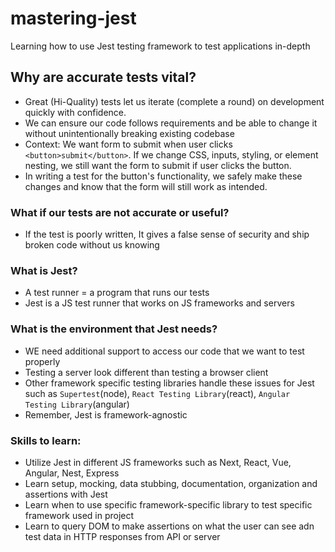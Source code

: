 # mastering-jest

Learning how to use Jest testing framework to test applications in-depth

## Why are accurate tests vital?

- Great (Hi-Quality) tests let us iterate (complete a round) on development quickly with confidence. 
- We can ensure our code follows requirements and be able to change it without unintentionally breaking existing codebase
- Context: We want form to submit when user clicks `<button>submit</button>`. If we change CSS, inputs, styling, or element nesting, we still want the form to submit if user clicks the button. 
- In writing a test for the button's functionality, we safely make these changes and know that the form will still work as intended.  

###  What if our tests are not accurate or useful?
- If the test is poorly written, It gives a false sense of security and ship broken code without us knowing

### What is Jest?
- A test runner = a program that runs our tests 
- Jest is a JS test runner that works on JS frameworks and servers

### What is the environment that Jest needs?
- WE need additional support to access our code that we want to test properly
- Testing a server look different than testing a browser client
- Other framework specific testing libraries handle these issues for Jest such as `Supertest`(node), `React Testing Library`(react), `Angular Testing Library`(angular)
- Remember, Jest is framework-agnostic 

### Skills to learn:

- Utilize Jest in different JS frameworks such as Next, React, Vue, Angular, Nest, Express
- Learn setup, mocking, data stubbing, documentation, organization and assertions with Jest
- Learn when to use specific framework-specific library to test specific framework used in project
- Learn to query DOM to make assertions on what the user can see adn test data in HTTP responses from API or server
